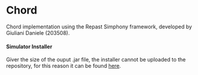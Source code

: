 # Chord
Chord implementation using the Repast Simphony framework, developed by Giuliani Daniele (203508).

#### Simulator Installer
Giver the size of the ouput .jar file, the installer cannot be uploaded to the repository, for this reason it can be found [here](https://drive.google.com/drive/folders/12shyWs_oJdcl_UzFsH253WlGcsTnj82Y?usp=sharing).